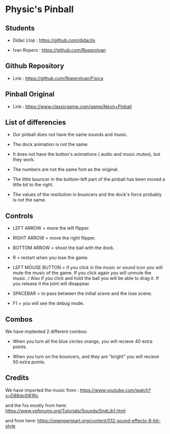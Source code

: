 # Physic's Pinball


## Students

- Dídac Llop : https://github.com/didaclis

- Ivan Ropero : https://github.com/RoperoIvan


## Github Repository

- Link : https://github.com/RoperoIvan/Fisica


## Pinball Original

- Link : https://www.classicgame.com/game/Neon+Pinball

## List of differencies

- Our pinball does not have the same sounds and music.

- The dock animation is not the same.

- It does not have the button's animations ( audio and music mutes), but they work.

- The numbers are not the same font as the original.

- The little bouncer in the bottom-left part of the pinball has been moved a little bit to the right.

- The values of the restitution in bouncers and the dock's force probably is not the same.


## Controls

- LEFT ARROW = move the left flipper.

- RIGHT ARROW = move the right flipper.

- BOTTOM ARROW = shoot the ball with the dock.

- R = restart when you lose the game.

- LEFT MOUSE BUTTON = if you click in the music or sound icon you will mute the music of the game. If you click again you will unmute the music. / Also if you click and hold the ball you will be able to drag it. If you release it the joint will disappear.

- SPACEBAR = to pass between the initial scene and the lose scene.

- F1 = you will see the debug mode.

## Combos

We have implented 2 different combos:

- When you turn all the blue circles orange, you will recieve 40 extra points.

- When you turn on the bouncers, and they are "bright" you will recieve 50 extra points.


## Credits

We have imported the music from : https://www.youtube.com/watch?v=D88doSl61Kc

and the fxs mostly from here: https://www.vpforums.org/Tutorials/Sounds/SndLib1.html 

and from here: https://opengameart.org/content/512-sound-effects-8-bit-style
